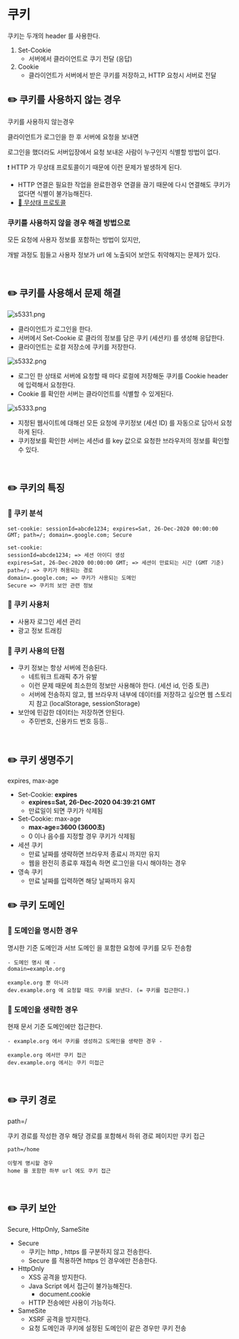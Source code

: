 # 쿠키

쿠키는 두개의 header 를 사용한다.

1. Set-Cookie
    - 서버에서 클라이언트로 쿠기 전달 (응답)
2. Cookie
    - 클라이언트가 서버에서 받은 쿠키를 저장하고,
    HTTP 요청시 서버로 전달

## ✏️ 쿠키를 사용하지 않는 경우

쿠키를 사용하지 않는경우

클라이언트가 로그인을 한 후 서버에 요청을 보내면

로그인을 했더라도 서버입장에서 요청 보내온 사람이 누구인지 식별할 방법이 없다.

❗️ HTTP 가 무상태 프로토콜이기 때문에 이런 문제가 발생하게 된다.

- HTTP 연결은 필요한 작업을 완료한경우 연결을 끊기 때문에 다시 연결해도 쿠키가 없다면 식별이 불가능해진다.
- [🔗 무상태 프로토콜](https://github.com/choideakook/TIL/blob/main/Spring/5%20HTTP%20웹%20기본%20지식/2%20HTTP%20개념과%20메서드/230120%201%20모든것이%20HTTP.md)

### 쿠키를 사용하지 않을 경우 해결 방법으로

모든 요청에 사용자 정보를 포함하는 방법이 있지만,

개발 과정도 힘들고 사용자 정보가 url 에 노출되어 보안도 취약해지는 문제가 있다.

<br>

## ✏️ 쿠키를 사용해서 문제 해결

![s5331.png](%E1%84%8F%E1%85%AE%E1%84%8F%E1%85%B5%2017b92bc84a854f919f98ceb3e125a9ce/s5331.png)

- 클라이언트가 로그인을 한다.
- 서버에서 Set-Cookie 로 클라의 정보를 담은 쿠키 (세션키) 를 생성해 응답한다.
- 클라이언트는 로컬 저장소에 쿠키를 저장한다.

![s5332.png](%E1%84%8F%E1%85%AE%E1%84%8F%E1%85%B5%2017b92bc84a854f919f98ceb3e125a9ce/s5332.png)

- 로그인 한 상태로 서버에 요청할 때 마다 로컬에 저장해둔 쿠키를 Cookie header 에 입력해서 요청한다.
- Cookie 를 확인한 서버는 클라이언트를 식별할 수 있게된다.

![s5333.png](%E1%84%8F%E1%85%AE%E1%84%8F%E1%85%B5%2017b92bc84a854f919f98ceb3e125a9ce/s5333.png)

- 지정된 웹사이트에 대해선 모든 요청에 쿠키정보 (세션 ID) 를 자동으로 담아서 요청하게 된다.
- 쿠키정보를 확인한 서버는 세션id 를 key 값으로 요청한 브라우저의 정보를 확인할 수 있다.

<br>

## ✏️ 쿠키의 특징

### 📍 쿠키 분석

```
set-cookie: sessionId=abcde1234; expires=Sat, 26-Dec-2020 00:00:00 GMT; path=/; domain=.google.com; Secure

set-cookie: 
sessionId=abcde1234; => 세션 아이디 생성
expires=Sat, 26-Dec-2020 00:00:00 GMT; => 세션이 만료되는 시간 (GMT 기준)
path=/; => 쿠키가 허용되는 경로
domain=.google.com; => 쿠키가 사용되는 도메인
Secure => 쿠키의 보안 관련 정보
```

### 📍 쿠키 사용처

- 사용자 로그인 세션 관리
- 광고 정보 트래킹

### 📍 쿠키 사용의 단점

- 쿠키 정보는 항상 서버에 전송된다.
    - 네트워크 트래픽 추가 유발
    - 이런 문제 때문에 최소한의 정보만 사용해야 한다. (세션 id, 인증 토큰)
    - 서버에 전송하지 않고,
    웹 브라우저 내부에 데이터를 저장하고 싶으면
    웹 스토리지 참고 (localStorage, sessionStorage)
- 보안에 민감한 데이터는 저장하면 안된다.
    - 주민번호, 신용카드 번호 등등..

<br>

## ✏️ 쿠키 생명주기
expires, max-age

- Set-Cookie: **expires**
    - **expires=Sat, 26-Dec-2020 04:39:21 GMT**
    - 만료일이 되면 쿠키가 삭제됨
- Set-Cookie: max-age
    - **max-age=3600 (3600초)**
    - 0 이나 음수를 지정할 경우 쿠키가 삭제됨
- 세션 쿠키
    - 만료 날짜를 생략하면 브라우저 종료시 까지만 유지
    - 웹을 완전히 종료후 재접속 하면 로그인을 다시 해야하는 경우
- 영속 쿠키
    - 만료 날짜를 입력하면 해당 날짜까지 유지

## ✏️ 쿠키 도메인

### 📍 도메인을 명시한 경우

명시한 기준 도메인과 서브 도메인 을 포함한 요청에 쿠키를 모두 전송함

```
- 도메인 명시 예 -
domain=example.org

example.org 뿐 아니라
dev.example.org 에 요청할 때도 쿠키를 보낸다. (= 쿠키를 접근한다.)
```

### 📍 도메인을 생략한 경우

현재 문서 기준 도메인에만 접근한다.

```
- example.org 에서 쿠키를 생성하고 도메인을 생략한 경우 -

example.org 에서만 쿠키 접근
dev.example.org 에서는 쿠키 미접근
```

<br>

## ✏️ 쿠키 경로 
path=/

쿠키 경로를 작성한 경우 해당 경로를 포함해서 하위 경로 페이지만 쿠키 접근

```
path=/home

이렇게 명시할 경우
home 을 포함한 하부 url 에도 쿠키 접근
```

<br>

## ✏️ 쿠키 보안
Secure, HttpOnly, SameSite

- Secure
    - 쿠키는 http , https 를 구분하지 않고 전송한다.
    - Secure 를 적용하면 https 인 경우에만 전송한다.
- HttpOnly
    - XSS 공격을 방지한다.
    - Java Script 에서 접근이 불가능해진다.
        - document.cookie
    - HTTP 전송에만 사용이 가능하다.
- SameSite
    - XSRF 공격을 방지한다.
    - 요청 도메인과 쿠키에 설정된 도메인이 같은 경우만 쿠키 전송